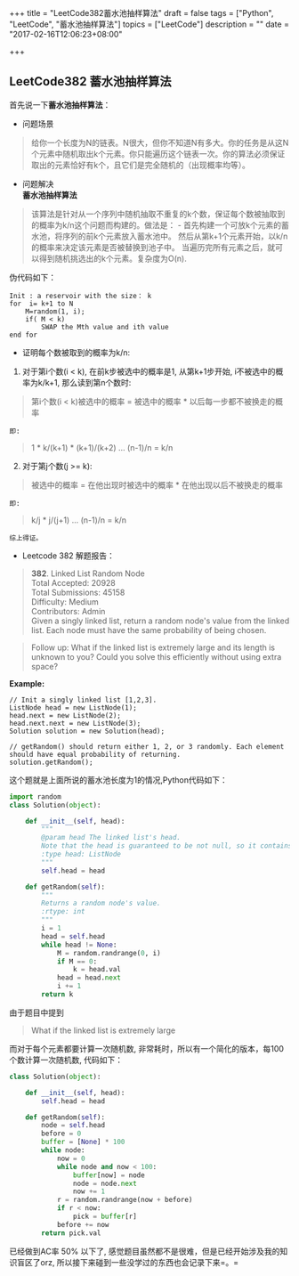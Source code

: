 +++
title = "LeetCode382蓄水池抽样算法"
draft = false
tags = ["Python", "LeetCode", "蓄水池抽样算法"]
topics = ["LeetCode"]
description = ""
date = "2017-02-16T12:06:23+08:00"

+++
## LeetCode382 蓄水池抽样算法
首先说一下**蓄水池抽样算法**：

- 问题场景

> 给你一个长度为N的链表。N很大，但你不知道N有多大。你的任务是从这N个元素中随机取出k个元素。你只能遍历这个链表一次。你的算法必须保证取出的元素恰好有k个，且它们是完全随机的（出现概率均等）。

- 问题解决  
**蓄水池抽样算法**

> 该算法是针对从一个序列中随机抽取不重复的k个数，保证每个数被抽取到的概率为k/n这个问题而构建的。做法是： -
首先构建一个可放k个元素的蓄水池，将序列的前k个元素放入蓄水池中。
然后从第k+1个元素开始，以k/n的概率来决定该元素是否被替换到池子中。 当遍历完所有元素之后，就可以得到随机挑选出的k个元素。复杂度为O(n).

伪代码如下：

```
Init : a reservoir with the size： k
for  i= k+1 to N
    M=random(1, i);
    if( M < k)
        SWAP the Mth value and ith value
end for
```

- 证明每个数被取到的概率为k/n:

1. 对于第i个数(i < k), 在前k步被选中的概率是1, 从第k+1步开始, i不被选中的概率为k/k+1, 那么读到第n个数时:
> 第i个数(i < k)被选中的概率 = 被选中的概率 * 以后每一步都不被换走的概率  

	即:
> 1 * k/(k+1) * (k+1)/(k+2) … (n-1)/n = k/n

2. 对于第j个数(j >= k): 
> 被选中的概率 = 在他出现时被选中的概率 * 在他出现以后不被换走的概率

	即: 
> k/j * j/(j+1) ... (n-1)/n = k/n

	综上得证。
  
- Leetcode 382 解题报告：

> **382**. Linked List Random Node  
Total Accepted: 20928  
Total Submissions: 45158  
Difficulty: Medium  
Contributors: Admin  
Given a singly linked list, return a random node's value from the linked list. Each node must have the same probability of being chosen.

> Follow up:
What if the linked list is extremely large and its length is unknown to you? Could you solve this efficiently without using extra space?

**Example:**

```
// Init a singly linked list [1,2,3].
ListNode head = new ListNode(1);
head.next = new ListNode(2);
head.next.next = new ListNode(3);
Solution solution = new Solution(head);

// getRandom() should return either 1, 2, or 3 randomly. Each element should have equal probability of returning.
solution.getRandom();
```

这个题就是上面所说的蓄水池长度为1的情况,Python代码如下：

```python
import random
class Solution(object):

    def __init__(self, head):
        """
        @param head The linked list's head.
        Note that the head is guaranteed to be not null, so it contains at least one node.
        :type head: ListNode
        """
        self.head = head

    def getRandom(self):
        """
        Returns a random node's value.
        :rtype: int
        """
        i = 1
        head = self.head
        while head != None:
            M = random.randrange(0, i)
            if M == 0:
                k = head.val
            head = head.next
            i += 1
        return k
```
由于题目中提到
> What if the linked list is extremely large

而对于每个元素都要计算一次随机数, 非常耗时，所以有一个简化的版本，每100个数计算一次随机数, 代码如下：

```python
class Solution(object):

    def __init__(self, head):
        self.head = head

    def getRandom(self):
        node = self.head
        before = 0
        buffer = [None] * 100
        while node:
            now = 0
            while node and now < 100:
                buffer[now] = node
                node = node.next
                now += 1
            r = random.randrange(now + before)
            if r < now:
                pick = buffer[r]
            before += now
        return pick.val
```
已经做到AC率 50% 以下了, 感觉题目虽然都不是很难，但是已经开始涉及我的知识盲区了orz, 所以接下来碰到一些没学过的东西也会记录下来=。=
 
